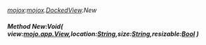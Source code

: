 _[mojox](../../modules/mojox/mojox-module.md):[mojox](../../modules/mojox/mojox-module.md).[DockedView](../../modules/mojox/mojox-dockedview.md).New_
##### Method New:Void( view:[mojo.app.View](../../modules/mojo/mojo-app-view.md),location:[String](../../modules/wonkey/wonkey-types-string.md),size:[String](../../modules/wonkey/wonkey-types-string.md),resizable:[Bool](../../modules/wonkey/wonkey-types-bool.md) )
